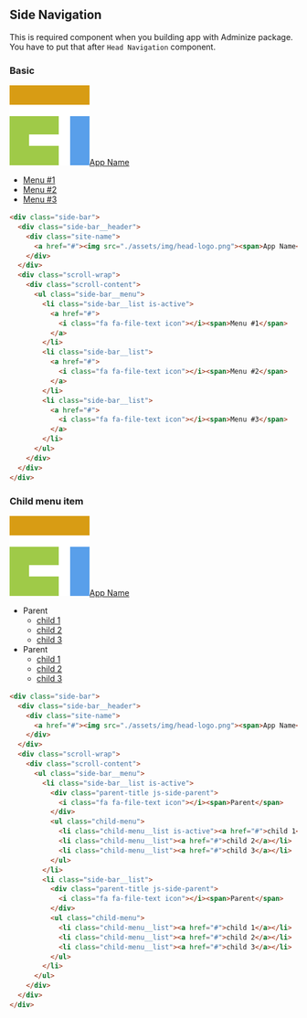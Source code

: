 <h2 id="side-nav">Side Navigation</h2>

This is required component when you building app with Adminize package.  
You have to put that after `Head Navigation` component.

### Basic

<div class="docs-example">
  <div class="side-bar">
    <div class="side-bar__header">
      <div class="site-name">
        <a href="#"><img src="./assets/img/head-logo.png"><span>App Name</span></a>
      </div>
    </div>
    <div class="scroll-wrap">
      <div class="scroll-content">
        <ul class="side-bar__menu">
          <li class="side-bar__list is-active">
            <a href="#">
              <i class="fa fa-file-text icon"></i><span>Menu #1</span>
            </a>
          </li>
          <li class="side-bar__list">
            <a href="#">
              <i class="fa fa-file-text icon"></i><span>Menu #2</span>
            </a>
          </li>
          <li class="side-bar__list">
            <a href="#">
              <i class="fa fa-file-text icon"></i><span>Menu #3</span>
            </a>
          </li>
        </ul>
      </div>
    </div>
  </div>
</div>

```html
<div class="side-bar">
  <div class="side-bar__header">
    <div class="site-name">
      <a href="#"><img src="./assets/img/head-logo.png"><span>App Name</span></a>
    </div>
  </div>
  <div class="scroll-wrap">
    <div class="scroll-content">
      <ul class="side-bar__menu">
        <li class="side-bar__list is-active">
          <a href="#">
            <i class="fa fa-file-text icon"></i><span>Menu #1</span>
          </a>
        </li>
        <li class="side-bar__list">
          <a href="#">
            <i class="fa fa-file-text icon"></i><span>Menu #2</span>
          </a>
        </li>
        <li class="side-bar__list">
          <a href="#">
            <i class="fa fa-file-text icon"></i><span>Menu #3</span>
          </a>
        </li>
      </ul>
    </div>
  </div>
</div>
```

### Child menu item

<div class="docs-example">
  <div class="side-bar">
    <div class="side-bar__header">
      <div class="site-name">
        <a href="#"><img src="./assets/img/head-logo.png"><span>App Name</span></a>
      </div>
    </div>
    <div class="scroll-wrap">
      <div class="scroll-content">
        <ul class="side-bar__menu">
          <li class="side-bar__list is-active">
            <div class="parent-title js-side-parent">
              <i class="fa fa-file-text icon"></i><span>Parent</span>
            </div>
            <ul class="child-menu">
              <li class="child-menu__list is-active"><a href="#">child 1</a></li>
              <li class="child-menu__list"><a href="#">child 2</a></li>
              <li class="child-menu__list"><a href="#">child 3</a></li>
            </ul>
          </li>
          <li class="side-bar__list">
            <div class="parent-title js-side-parent">
              <i class="fa fa-file-text icon"></i><span>Parent</span>
            </div>
            <ul class="child-menu">
              <li class="child-menu__list"><a href="#">child 1</a></li>
              <li class="child-menu__list"><a href="#">child 2</a></li>
              <li class="child-menu__list"><a href="#">child 3</a></li>
            </ul>
          </li>
        </ul>
      </div>
    </div>
  </div>
</div>

```html
<div class="side-bar">
  <div class="side-bar__header">
    <div class="site-name">
      <a href="#"><img src="./assets/img/head-logo.png"><span>App Name</span></a>
    </div>
  </div>
  <div class="scroll-wrap">
    <div class="scroll-content">
      <ul class="side-bar__menu">
        <li class="side-bar__list is-active">
          <div class="parent-title js-side-parent">
            <i class="fa fa-file-text icon"></i><span>Parent</span>
          </div>
          <ul class="child-menu">
            <li class="child-menu__list is-active"><a href="#">child 1</a></li>
            <li class="child-menu__list"><a href="#">child 2</a></li>
            <li class="child-menu__list"><a href="#">child 3</a></li>
          </ul>
        </li>
        <li class="side-bar__list">
          <div class="parent-title js-side-parent">
            <i class="fa fa-file-text icon"></i><span>Parent</span>
          </div>
          <ul class="child-menu">
            <li class="child-menu__list"><a href="#">child 1</a></li>
            <li class="child-menu__list"><a href="#">child 2</a></li>
            <li class="child-menu__list"><a href="#">child 3</a></li>
          </ul>
        </li>
      </ul>
    </div>
  </div>
</div>
```
